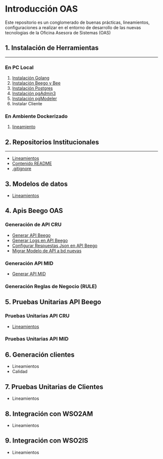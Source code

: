 # Introducción OAS

Este repositorio es un conglomerado de buenas prácticas, lineamientos, configuraciones a realizar en el entorno de desarrollo de las nuevas tecnologias de la Oficina Asesora de Sistemas (OAS)


## 1. Instalación de Herramientas
***
### En PC Local
1. [Instalación Golang](/instalacion_de_herramientas/golang.md)
3. [Instalación Beego y Bee](/instalacion_de_herramientas/beego.md)
4. [Instalación Postgres](/instalacion_de_herramientas/postgres.md)
5. [Instalación pgAdmin3](/instalacion_de_herramientas/pgadmin3.md)
6. [Instalación pgModeler](/instalacion_de_herramientas/pgmodeler.md)
7. Instalar Cliente

### En Ambiente Dockerizado
1. [lineamiento](/instalacion_de_herramientas/dockerizacion.md)

## 2. Repositorios Institucionales
***
- [Lineamientos](/repositorios_institucionales/lineamientos.md)
- [Contenido README](/repositorios_institucionales/contenido_readme.md)
- [.gitignore](/repositorios_institucionales/gitignore.md)

## 3. Modelos de datos
- [Lineamientos](/modelo_de_datos/estandar.md)

## 4. Apis Beego OAS

### Generación de API CRU

- [Generar API Beego](/generacion_de_apis/generar_api.md)
- [Generar Logs en API Beego](/generacion_de_apis/logs_api.md)
- [Configurar Respuestas Json en API Beego](/generacion_de_apis/json_api.md)
- [Migrar Modelo de API a bd nuevas](/generacion_de_apis/migrar.md)

### Generación API MID

- [Generar API MID](/pruebas_unitarias_api_beego/api_mid.md)

### Generación Reglas de Negocio (RULE)

## 5. Pruebas Unitarias API Beego

### Pruebas Unitarias API CRU
- [Lineamientos](/pruebas_unitarias_api_beego/unit_test_beego.md)

### Pruebas Unitarias API MID

## 6. Generación clientes
- Lineamientos
- Calidad

## 7. Pruebas Unitarias de Clientes
- Lineamientos

## 8. Integración con WSO2AM
- Lineamientos

## 9. Integración con WSO2IS
- Lineamientos
